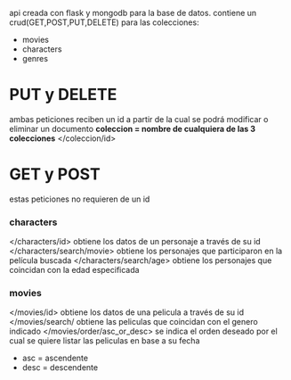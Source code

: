 api creada con flask y mongodb para la base de datos.
contiene un crud(GET,POST,PUT,DELETE) para las colecciones:
* movies
* characters
* genres

# PUT y DELETE
ambas peticiones reciben un id a partir de la cual se podrá modificar o eliminar un documento
**coleccion = nombre de cualquiera de las 3 colecciones**
</coleccion/id>

# GET y POST
estas peticiones no requieren de un id
</coleccion>

### characters
</characters/id>
obtiene los datos de un personaje a través de su id
</characters/search/movie>
obtiene los personajes que participaron en la película buscada
</characters/search/age>
obtiene los personajes que coincidan con la edad especificada

### movies
</movies/id>
obtiene los datos de una pelicula a través de su id
</movies/search/<genre>
obtiene las peliculas que coincidan con el genero indicado
</movies/order/asc_or_desc>
se indica el orden deseado por el cual se quiere listar las peliculas en base a su fecha
* asc = ascendente
* desc = descendente 

